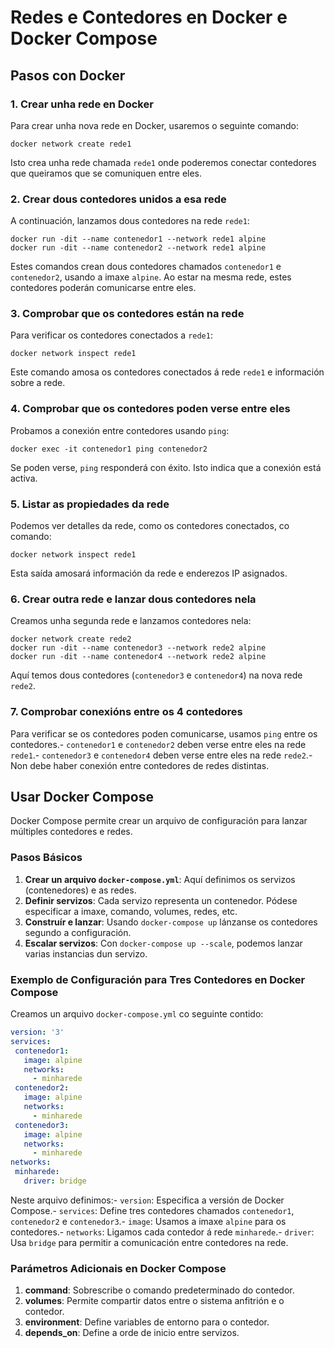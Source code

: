 # Redes e Contedores en Docker e Docker Compose
 ## Pasos con Docker
 ### 1. Crear unha rede en Docker
 Para crear unha nova rede en Docker, usaremos o seguinte comando:
 ```
 docker network create rede1
 ```
 Isto crea unha rede chamada `rede1` onde poderemos conectar contedores que queiramos que se comuniquen entre eles.
 ### 2. Crear dous contedores unidos a esa rede
 A continuación, lanzamos dous contedores na rede `rede1`:
 ```
 docker run -dit --name contenedor1 --network rede1 alpine
 docker run -dit --name contenedor2 --network rede1 alpine
 ```
 Estes comandos crean dous contedores chamados `contenedor1` e `contenedor2`, usando a imaxe `alpine`. 
Ao estar na mesma rede, estes contedores poderán comunicarse entre eles.
 ### 3. Comprobar que os contedores están na rede
 Para verificar os contedores conectados a `rede1`:
 ```
 docker network inspect rede1
 ```
Este comando amosa os contedores conectados á rede `rede1` e información sobre a rede.
 ### 4. Comprobar que os contedores poden verse entre eles
 Probamos a conexión entre contedores usando `ping`:
 ```
 docker exec -it contenedor1 ping contenedor2
 ```
 Se poden verse, `ping` responderá con éxito. Isto indica que a conexión está activa.
 ### 5. Listar as propiedades da rede
 Podemos ver detalles da rede, como os contedores conectados, co comando:
 ```
 docker network inspect rede1
 ```
 Esta saída amosará información da rede e enderezos IP asignados.
 ### 6. Crear outra rede e lanzar dous contedores nela
 Creamos unha segunda rede e lanzamos contedores nela:
 ```
 docker network create rede2
 docker run -dit --name contenedor3 --network rede2 alpine
 docker run -dit --name contenedor4 --network rede2 alpine
 ```
 Aquí temos dous contedores (`contenedor3` e `contenedor4`) na nova rede `rede2`.
 ### 7. Comprobar conexións entre os 4 contedores
Para verificar se os contedores poden comunicarse, usamos `ping` entre os contedores.- `contenedor1` e `contenedor2` deben verse entre eles na rede `rede1`.- `contenedor3` e `contenedor4` deben verse entre eles na rede `rede2`.- Non debe haber conexión entre contedores de redes distintas.
 ## Usar Docker Compose
 Docker Compose permite crear un arquivo de configuración para lanzar múltiples contedores e redes.
 ### Pasos Básicos
 1. **Crear un arquivo `docker-compose.yml`**: Aquí definimos os servizos (contenedores) e as redes.
 2. **Definir servizos**: Cada servizo representa un contenedor. Pódese especificar a imaxe, comando, volumes, redes, etc.
 3. **Construír e lanzar**: Usando `docker-compose up` lánzanse os contedores segundo a configuración.
 4. **Escalar servizos**: Con `docker-compose up --scale`, podemos lanzar varias instancias dun servizo.
 ### Exemplo de Configuración para Tres Contedores en Docker Compose
 Creamos un arquivo `docker-compose.yml` co seguinte contido:
 ```yaml
 version: '3'
 services:
  contenedor1:
    image: alpine
    networks:
      - minharede
  contenedor2:
    image: alpine
    networks:
      - minharede
  contenedor3:
    image: alpine
    networks:
      - minharede
 networks:
  minharede:
    driver: bridge
 ```
 Neste arquivo definimos:- `version`: Especifica a versión de Docker Compose.- `services`: Define tres contedores chamados `contenedor1`, `contenedor2` e `contenedor3`.- `image`: Usamos a imaxe `alpine` para os contedores.- `networks`: Ligamos cada contedor á rede `minharede`.- `driver`: Usa `bridge` para permitir a comunicación entre contedores na rede.
 ### Parámetros Adicionais en Docker Compose
 1. **command**: Sobrescribe o comando predeterminado do contedor.
2. **volumes**: Permite compartir datos entre o sistema anfitrión e o contedor.
 3. **environment**: Define variables de entorno para o contedor.
 4. **depends_on**: Define a orde de inicio entre servizos.
